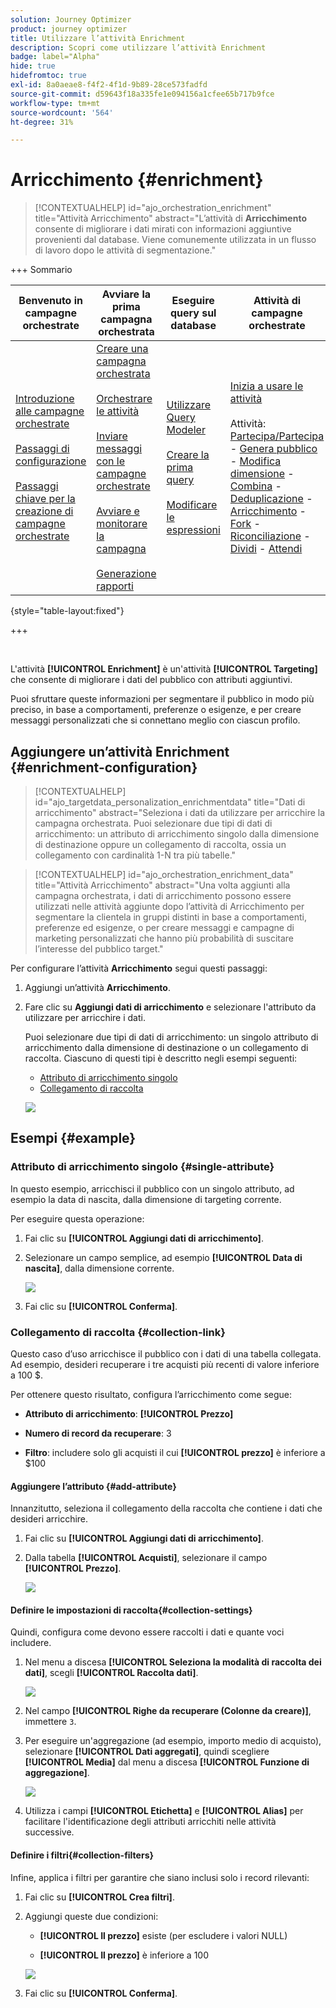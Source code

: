 ```yaml
---
solution: Journey Optimizer
product: journey optimizer
title: Utilizzare l’attività Enrichment
description: Scopri come utilizzare l’attività Enrichment
badge: label="Alpha"
hide: true
hidefromtoc: true
exl-id: 8a0aeae8-f4f2-4f1d-9b89-28ce573fadfd
source-git-commit: d59643f18a335fe1e094156a1cfee65b717b9fce
workflow-type: tm+mt
source-wordcount: '564'
ht-degree: 31%

---
```


# Arricchimento {#enrichment}

>[!CONTEXTUALHELP]
>id="ajo_orchestration_enrichment"
>title="Attività Arricchimento"
>abstract="L’attività di **Arricchimento** consente di migliorare i dati mirati con informazioni aggiuntive provenienti dal database. Viene comunemente utilizzata in un flusso di lavoro dopo le attività di segmentazione."

+++ Sommario

| Benvenuto in campagne orchestrate | Avviare la prima campagna orchestrata | Eseguire query sul database | Attività di campagne orchestrate |
|---|---|---|---|
| [Introduzione alle campagne orchestrate](../gs-orchestrated-campaigns.md)<br/><br/>[Passaggi di configurazione](../configuration-steps.md)<br/><br/>[Passaggi chiave per la creazione di campagne orchestrate](../gs-campaign-creation.md) | [Creare una campagna orchestrata](../create-orchestrated-campaign.md)<br/><br/>[Orchestrare le attività](../orchestrate-activities.md)<br/><br/>[Inviare messaggi con le campagne orchestrate](../send-messages.md)<br/><br/>[Avviare e monitorare la campagna](../start-monitor-campaigns.md)<br/><br/>[Generazione rapporti](../reporting-campaigns.md) | [Utilizzare Query Modeler](../orchestrated-rule-builder.md)<br/><br/>[Creare la prima query](../build-query.md)<br/><br/>[Modificare le espressioni](../edit-expressions.md) | [Inizia a usare le attività](about-activities.md)<br/><br/>Attività:<br/>[Partecipa/Partecipa](and-join.md) - [Genera pubblico](build-audience.md) - [Modifica dimensione](change-dimension.md) - [Combina](combine.md) - [Deduplicazione](deduplication.md) - [Arricchimento](enrichment.md) - [Fork](fork.md) - [Riconciliazione](reconciliation.md) - [Dividi](split.md) - [Attendi](wait.md) |

{style="table-layout:fixed"}

+++

<br/>

L&#39;attività **[!UICONTROL Enrichment]** è un&#39;attività **[!UICONTROL Targeting]** che consente di migliorare i dati del pubblico con attributi aggiuntivi.

Puoi sfruttare queste informazioni per segmentare il pubblico in modo più preciso, in base a comportamenti, preferenze o esigenze, e per creare messaggi personalizzati che si connettano meglio con ciascun profilo.

## Aggiungere un’attività Enrichment {#enrichment-configuration}

>[!CONTEXTUALHELP]
>id="ajo_targetdata_personalization_enrichmentdata"
>title="Dati di arricchimento"
>abstract="Seleziona i dati da utilizzare per arricchire la campagna orchestrata. Puoi selezionare due tipi di dati di arricchimento: un attributo di arricchimento singolo dalla dimensione di destinazione oppure un collegamento di raccolta, ossia un collegamento con cardinalità 1-N tra più tabelle."

>[!CONTEXTUALHELP]
>id="ajo_orchestration_enrichment_data"
>title="Attività Arricchimento"
>abstract="Una volta aggiunti alla campagna orchestrata, i dati di arricchimento possono essere utilizzati nelle attività aggiunte dopo l’attività di Arricchimento per segmentare la clientela in gruppi distinti in base a comportamenti, preferenze ed esigenze, o per creare messaggi e campagne di marketing personalizzati che hanno più probabilità di suscitare l’interesse del pubblico target."

Per configurare l’attività **Arricchimento** segui questi passaggi:

1. Aggiungi un’attività **Arricchimento**.

1. Fare clic su **Aggiungi dati di arricchimento** e selezionare l&#39;attributo da utilizzare per arricchire i dati.

   Puoi selezionare due tipi di dati di arricchimento: un singolo attributo di arricchimento dalla dimensione di destinazione o un collegamento di raccolta. Ciascuno di questi tipi è descritto negli esempi seguenti:

   * [Attributo di arricchimento singolo](#single-attribute)
   * [Collegamento di raccolta](#collection-link)

   ![](../assets/enrichment-1.png)

## Esempi {#example}

### Attributo di arricchimento singolo {#single-attribute}

In questo esempio, arricchisci il pubblico con un singolo attributo, ad esempio la data di nascita, dalla dimensione di targeting corrente.

Per eseguire questa operazione:

1. Fai clic su **[!UICONTROL Aggiungi dati di arricchimento]**.

1. Selezionare un campo semplice, ad esempio **[!UICONTROL Data di nascita]**, dalla dimensione corrente.

   ![](../assets/enrichment-2.png)

1. Fai clic su **[!UICONTROL Conferma]**.

### Collegamento di raccolta {#collection-link}

Questo caso d’uso arricchisce il pubblico con i dati di una tabella collegata. Ad esempio, desideri recuperare i tre acquisti più recenti di valore inferiore a 100 $.

Per ottenere questo risultato, configura l’arricchimento come segue:

* **Attributo di arricchimento**: **[!UICONTROL Prezzo]**

* **Numero di record da recuperare**: 3

* **Filtro**: includere solo gli acquisti il cui **[!UICONTROL prezzo]** è inferiore a $100

#### Aggiungere l’attributo {#add-attribute}

Innanzitutto, seleziona il collegamento della raccolta che contiene i dati che desideri arricchire.

1. Fai clic su **[!UICONTROL Aggiungi dati di arricchimento]**.

1. Dalla tabella **[!UICONTROL Acquisti]**, selezionare il campo **[!UICONTROL Prezzo]**.

   ![](../assets/enrichment-2.png)

#### Definire le impostazioni di raccolta{#collection-settings}

Quindi, configura come devono essere raccolti i dati e quante voci includere.

1. Nel menu a discesa **[!UICONTROL Seleziona la modalità di raccolta dei dati]**, scegli **[!UICONTROL Raccolta dati]**.

   ![](../assets/enrichment-4.png)

1. Nel campo **[!UICONTROL Righe da recuperare (Colonne da creare)]**, immettere `3`.

1. Per eseguire un&#39;aggregazione (ad esempio, importo medio di acquisto), selezionare **[!UICONTROL Dati aggregati]**, quindi scegliere **[!UICONTROL Media]** dal menu a discesa **[!UICONTROL Funzione di aggregazione]**.

   ![](../assets/enrichment-5.png)

1. Utilizza i campi **[!UICONTROL Etichetta]** e **[!UICONTROL Alias]** per facilitare l&#39;identificazione degli attributi arricchiti nelle attività successive.

#### Definire i filtri{#collection-filters}

Infine, applica i filtri per garantire che siano inclusi solo i record rilevanti:

1. Fai clic su **[!UICONTROL Crea filtri]**.

1. Aggiungi queste due condizioni:

   * **[!UICONTROL Il prezzo]** esiste (per escludere i valori NULL)

   * **[!UICONTROL Il prezzo]** è inferiore a 100

   ![](../assets/enrichment-6.png)

1. Fai clic su **[!UICONTROL Conferma]**.


<!--
#### Define the sorting{#collection-sorting}

We now need to apply sorting in order to retrieve the three **latest** purchases.

1. Activate the **Enable sorting** option.
1. Click inside the **Attribute** field.
1. Select the **Order date** field.
1. Click **Confirm**. 
1. Select **Descending** from the **Sort** drop-down.

![](../assets/workflow-enrichment7bis.png)


## Data reconciliation {#reconciliation}

>[!CONTEXTUALHELP]
>id="ajo_orchestration_enrichment_reconciliation"
>title="Reconciliation"
>abstract="The **Enrichment** activity can be used to reconcile data from the Journey Optimizer schema with data from another schema, or with data coming from a temporary schema such as data uploaded using a Load file activity. This type of link defines a reconciliation towards a unique record. Journey Optimizer creates a link to a target table by adding a foreign key in it for storing a reference to the unique record."

The **Enrichment** activity can be used to reconcile data from the the Campaign database schema with data from another schema, or with data coming from a temporary schema such as data uploaded using a Load file activity. This type of link defines a reconciliation towards a unique record. Journey Optimizer creates a link to a target table by adding a foreign key in it for storing a reference to the unique record.

For example, you can use this option to reconcile a profile's country, specified in an uploaded file, with one of the countries available in the dedicated table of the Campaign database. 

Follow the steps to configure an **Enrichment** activity with a reconciliation link: 

1. Click the **Add link** button in the **Reconciliation** section.
1. Identify the data you want to create a reconciliation link with.

    * To create a reconciliation link with data from the Campaign database, select **Database schema** and choose the schema where the target is stored. 
    * To create a reconciliation link with data coming from the input transition, select **Temporary schema** and choose the orchestrated campaign transition where the target data is stored. 

1. The **Label** and **Name** fields are automatically populated based on the selected target schema. You can change their values if necessary.

1. In the **Reconciliation criteria** section, specify how you want to reconcile data from the source and destination tables:

    * **Simple join**: Reconcile a specific field from the source table with another field in the destination table. To do this, click the **Add join** button and specify the **Source** and **Destination** fields to use for the reconciliation.

        >[!NOTE]
        >
        >You can use one or more **Simple join** criteria, in which case they must all be verified so that the data can be linked together.

    * **Advanced join**: Use the query modeler to configure the reconciliation criteria. To do this, click the **Create condition** button then define your reconciliation criteria by building your own rule using AND and OR operations.

The example below shows an orchestrated campaign configured to create a link between Journey Optimizer profiles table and a temporary table generated a **Load file** activity. In this example, the **Enrichment** activity reconciliates both tables using the email address as reconciliation criteria.

![](../assets/enrichment-reconciliation.png)

### Enrichment with linked data {#link-example}

The example below shows an orchestrated campaign configured to create a link between two transitions. The first transitions targets profile data using a **Query** activity, while the second transition includes purchase data stored into a file loaded through a Load file activity.

![](../assets/enrichment-uc-link.png)

* The first **Enrichment** activity links the primary set (data from the **Query** activity) with the schema from the **Load file** activity. This allows us to match each profile targeted by the query with the corresponding purchase data.

    ![](../assets/enrichment-uc-link-purchases.png)

* A second **Enrichment** activity is added in order to enrich data from the orchestrated campaign table with the purchase data coming from the **Load file** activity. This allows us to use those data in further activities, for example, to personalize messages sent to the customers with information on their purchase.

    ![](../assets/enrichment-uc-link-data.png)


## Create links between tables {#create-links}

>[!CONTEXTUALHELP]
>id="ajo_orchestration_enrichment_simplejoin"
>title="Link definition"
>abstract="Create a link between the working table data and Adobe Journey Optimizer. For example, if you load data from a file which contains the account number, country and email of recipients, you have to create a link towards the country table in order to update this information in their profiles."

The **[!UICONTROL Link definition]** section allows you to create a link between the working table data and Adobe Journey Optimizer. For example, if you load data from a file which contains the account number, country and email of recipients, you have to create a link towards the country table in order to update this information in their profiles.

There are several types of links available:

* **[!UICONTROL 1 cardinality simple link]**: Each record from the primary set can be associated with one and only one record from the linked data.
* **[!UICONTROL 0 or 1 cardinality simple link]**: Each record from the primary set can be associated with 0 or 1 record from the linked data, but not more than one.
* **[!UICONTROL N cardinality collection link]**: Each record from the primary set can be associated with 0, 1 or more (N) records from the linked data.

To create a link, follow these steps:

1. In the **[!UICONTROL Link definition]** section, click the **[!UICONTROL Add link]** button.

    ![](../assets/workflow-enrichment-link.png)

1. In the **Relation type** drop-down list, choose the type of link you want to create.

1. Identify the target you want to link the primary set to:

    * To link an existing table in the database, choose **[!UICONTROL Database schema]** and select the desired table from the **[!UICONTROL Target schema]** field.
    * To link with data from the input transition, choose **Temporary schema** and select the transition whose data you want to use.

1. Define the reconciliation criteria to match data from the primary set with the linked schema. There are two types of joins available:

    * **Simple join**: Select a specific attribute to match data from the two schemas. Click **Add join** and select the **Source** and **Destination** attributes to use as reconciliation criteria. 
    * **Advanced join**: Create a join using advanced conditions. Click **Add join** and click the **Create condition** button to open the query modeler.

A workflow example using links is available in the [Examples](#link-example) section.

## Add offers {#add-offers}

>[!CONTEXTUALHELP]
>id="ajo_orchestration_enrichment_offer_proposition"
>title="Offer proposition"
>abstract="The Enrichment activity allows you to add offers for each profile."

The **[!UICONTROL Enrichment]** activity allows you to add offers for each profile.

To do so, follow the steps to configure an **[!UICONTROL Enrichment]** activity with an offer: 

1. In the **[!UICONTROL Enrichment]** activity, at the **[!UICONTROL Offer proposition]** section, click on the **[!UICONTROL Add offer]** button

    ![](../assets/enrichment-addoffer.png)

1. You have two choices for the offer selection :

    * **[!UICONTROL Search for the best offer in category]** : check this option and specify the offer engine call parameters (offer space, category or theme(s), contact date, number of offers to keep). The engine will calculate the best offer(s) to add according to these parameters. We recommend completing either the Category or the Theme field, rather than both at the same time.

        ![](../assets/enrichment-bestoffer.png)

    * **[!UICONTROL A predefined offer]** : check this option and specify an offer space, a specific offer, and a contact date to directly configure the offer that you would like to add, without calling the offer engine.

        ![](../assets/enrichment-predefinedoffer.png)

1. After selecting your offer, click on **[!UICONTROL Confirm]** button.

You can now use the offer in the delivery activity.



### Using the offers from Enrichment activity

Within an orchestrated campaign, if you want to use the offers you get from an enrichment activity in your delivery, follow the steps below:

1. Open the delivery activity and go in the content edition. Click on **[!UICONTROL Offers settings]** button and select in the drop-down list the **[!UICONTROL Offers space]** corresponding to your offer. 
If you want to to view only offers from the enrichment activity, set the number of **[!UICONTROL Propositions]** to 0, and save the modifications.

    ![](../assets/offers-settings.png) 

1. In the email designer, when adding a personalization with offers, click on the **[!UICONTROL Propositions]** icon, it will display the offer(s) you get from the **[!UICONTROL Enrichment]** activity. Open the offer you want to choose by clicking on it.

    ![](../assets/offers-propositions.png) 

    Go in **[!UICONTROL Rendering functions]** and choose **[!UICONTROL HTML rendering]** or **[!UICONTROL Text rendering]** according to your needs.

    ![](../assets/offers-rendering.png) 

>[!NOTE]
>
>If you choose to have more than one offer in the **[!UICONTROL Enrichment]** activity at the **[!UICONTROL Number of offers to keep]** option, all the offers are displayed when clicking on the **[!UICONTROL Propositions]** icon.

-->